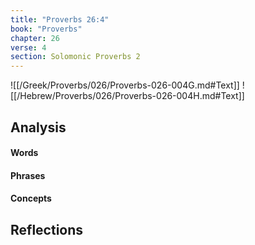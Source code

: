```yaml
---
title: "Proverbs 26:4"
book: "Proverbs"
chapter: 26
verse: 4
section: Solomonic Proverbs 2
---
```

![[/Greek/Proverbs/026/Proverbs-026-004G.md#Text]]
![[/Hebrew/Proverbs/026/Proverbs-026-004H.md#Text]]

## Analysis

#### Words

#### Phrases

#### Concepts

## Reflections

